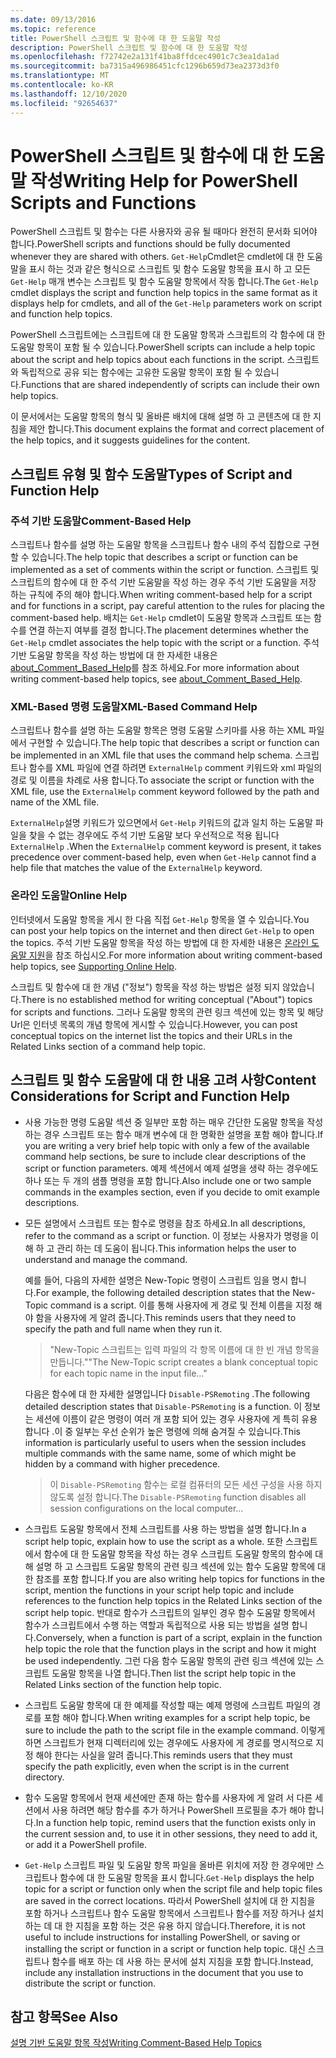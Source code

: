 ```yaml
---
ms.date: 09/13/2016
ms.topic: reference
title: PowerShell 스크립트 및 함수에 대 한 도움말 작성
description: PowerShell 스크립트 및 함수에 대 한 도움말 작성
ms.openlocfilehash: f72742e2a131f41ba8ffdcec4901c7c3ea1da1ad
ms.sourcegitcommit: ba7315a496986451cfc1296b659d73ea2373d3f0
ms.translationtype: MT
ms.contentlocale: ko-KR
ms.lasthandoff: 12/10/2020
ms.locfileid: "92654637"
---
```

# <a name="writing-help-for-powershell-scripts-and-functions"></a><span data-ttu-id="6e12c-103">PowerShell 스크립트 및 함수에 대 한 도움말 작성</span><span class="sxs-lookup"><span data-stu-id="6e12c-103">Writing Help for PowerShell Scripts and Functions</span></span>

<span data-ttu-id="6e12c-104">PowerShell 스크립트 및 함수는 다른 사용자와 공유 될 때마다 완전히 문서화 되어야 합니다.</span><span class="sxs-lookup"><span data-stu-id="6e12c-104">PowerShell scripts and functions should be fully documented whenever they are shared with others.</span></span>
<span data-ttu-id="6e12c-105">`Get-Help`Cmdlet은 cmdlet에 대 한 도움말을 표시 하는 것과 같은 형식으로 스크립트 및 함수 도움말 항목을 표시 하 고 모든 `Get-Help` 매개 변수는 스크립트 및 함수 도움말 항목에서 작동 합니다.</span><span class="sxs-lookup"><span data-stu-id="6e12c-105">The `Get-Help` cmdlet displays the script and function help topics in the same format as it displays help for cmdlets, and all of the `Get-Help` parameters work on script and function help topics.</span></span>

<span data-ttu-id="6e12c-106">PowerShell 스크립트에는 스크립트에 대 한 도움말 항목과 스크립트의 각 함수에 대 한 도움말 항목이 포함 될 수 있습니다.</span><span class="sxs-lookup"><span data-stu-id="6e12c-106">PowerShell scripts can include a help topic about the script and help topics about each functions in the script.</span></span> <span data-ttu-id="6e12c-107">스크립트와 독립적으로 공유 되는 함수에는 고유한 도움말 항목이 포함 될 수 있습니다.</span><span class="sxs-lookup"><span data-stu-id="6e12c-107">Functions that are shared independently of scripts can include their own help topics.</span></span>

<span data-ttu-id="6e12c-108">이 문서에서는 도움말 항목의 형식 및 올바른 배치에 대해 설명 하 고 콘텐츠에 대 한 지침을 제안 합니다.</span><span class="sxs-lookup"><span data-stu-id="6e12c-108">This document explains the format and correct placement of the help topics, and it suggests guidelines for the content.</span></span>

## <a name="types-of-script-and-function-help"></a><span data-ttu-id="6e12c-109">스크립트 유형 및 함수 도움말</span><span class="sxs-lookup"><span data-stu-id="6e12c-109">Types of Script and Function Help</span></span>

### <a name="comment-based-help"></a><span data-ttu-id="6e12c-110">주석 기반 도움말</span><span class="sxs-lookup"><span data-stu-id="6e12c-110">Comment-Based Help</span></span>

<span data-ttu-id="6e12c-111">스크립트나 함수를 설명 하는 도움말 항목을 스크립트나 함수 내의 주석 집합으로 구현할 수 있습니다.</span><span class="sxs-lookup"><span data-stu-id="6e12c-111">The help topic that describes a script or function can be implemented as a set of comments within the script or function.</span></span> <span data-ttu-id="6e12c-112">스크립트 및 스크립트의 함수에 대 한 주석 기반 도움말을 작성 하는 경우 주석 기반 도움말을 저장 하는 규칙에 주의 해야 합니다.</span><span class="sxs-lookup"><span data-stu-id="6e12c-112">When writing comment-based help for a script and for functions in a script, pay careful attention to the rules for placing the comment-based help.</span></span> <span data-ttu-id="6e12c-113">배치는 `Get-Help` cmdlet이 도움말 항목과 스크립트 또는 함수를 연결 하는지 여부를 결정 합니다.</span><span class="sxs-lookup"><span data-stu-id="6e12c-113">The placement determines whether the `Get-Help` cmdlet associates the help topic with the script or a function.</span></span> <span data-ttu-id="6e12c-114">주석 기반 도움말 항목을 작성 하는 방법에 대 한 자세한 내용은 [about_Comment_Based_Help](/powershell/module/microsoft.powershell.core/about/about_comment_based_help)를 참조 하세요.</span><span class="sxs-lookup"><span data-stu-id="6e12c-114">For more information about writing comment-based help topics, see [about_Comment_Based_Help](/powershell/module/microsoft.powershell.core/about/about_comment_based_help).</span></span>

### <a name="xml-based-command-help"></a><span data-ttu-id="6e12c-115">XML-Based 명령 도움말</span><span class="sxs-lookup"><span data-stu-id="6e12c-115">XML-Based Command Help</span></span>

<span data-ttu-id="6e12c-116">스크립트나 함수를 설명 하는 도움말 항목은 명령 도움말 스키마를 사용 하는 XML 파일에서 구현할 수 있습니다.</span><span class="sxs-lookup"><span data-stu-id="6e12c-116">The help topic that describes a script or function can be implemented in an XML file that uses the command help schema.</span></span> <span data-ttu-id="6e12c-117">스크립트나 함수를 XML 파일에 연결 하려면 `ExternalHelp` comment 키워드와 xml 파일의 경로 및 이름을 차례로 사용 합니다.</span><span class="sxs-lookup"><span data-stu-id="6e12c-117">To associate the script or function with the XML file, use the `ExternalHelp` comment keyword followed by the path and name of the XML file.</span></span>

<span data-ttu-id="6e12c-118">`ExternalHelp`설명 키워드가 있으면에서 `Get-Help` 키워드의 값과 일치 하는 도움말 파일을 찾을 수 없는 경우에도 주석 기반 도움말 보다 우선적으로 적용 됩니다 `ExternalHelp` .</span><span class="sxs-lookup"><span data-stu-id="6e12c-118">When the `ExternalHelp` comment keyword is present, it takes precedence over comment-based help, even when `Get-Help` cannot find a help file that matches the value of the `ExternalHelp` keyword.</span></span>

### <a name="online-help"></a><span data-ttu-id="6e12c-119">온라인 도움말</span><span class="sxs-lookup"><span data-stu-id="6e12c-119">Online Help</span></span>

<span data-ttu-id="6e12c-120">인터넷에서 도움말 항목을 게시 한 다음 직접 `Get-Help` 항목을 열 수 있습니다.</span><span class="sxs-lookup"><span data-stu-id="6e12c-120">You can post your help topics on the internet and then direct `Get-Help` to open the topics.</span></span> <span data-ttu-id="6e12c-121">주석 기반 도움말 항목을 작성 하는 방법에 대 한 자세한 내용은 [온라인 도움말 지원](../module/supporting-online-help.md)을 참조 하십시오.</span><span class="sxs-lookup"><span data-stu-id="6e12c-121">For more information about writing comment-based help topics, see [Supporting Online Help](../module/supporting-online-help.md).</span></span>

<span data-ttu-id="6e12c-122">스크립트 및 함수에 대 한 개념 ("정보") 항목을 작성 하는 방법은 설정 되지 않았습니다.</span><span class="sxs-lookup"><span data-stu-id="6e12c-122">There is no established method for writing conceptual ("About") topics for scripts and functions.</span></span>
<span data-ttu-id="6e12c-123">그러나 도움말 항목의 관련 링크 섹션에 있는 항목 및 해당 Url은 인터넷 목록의 개념 항목에 게시할 수 있습니다.</span><span class="sxs-lookup"><span data-stu-id="6e12c-123">However, you can post conceptual topics on the internet list the topics and their URLs in the Related Links section of a command help topic.</span></span>

## <a name="content-considerations-for-script-and-function-help"></a><span data-ttu-id="6e12c-124">스크립트 및 함수 도움말에 대 한 내용 고려 사항</span><span class="sxs-lookup"><span data-stu-id="6e12c-124">Content Considerations for Script and Function Help</span></span>

- <span data-ttu-id="6e12c-125">사용 가능한 명령 도움말 섹션 중 일부만 포함 하는 매우 간단한 도움말 항목을 작성 하는 경우 스크립트 또는 함수 매개 변수에 대 한 명확한 설명을 포함 해야 합니다.</span><span class="sxs-lookup"><span data-stu-id="6e12c-125">If you are writing a very brief help topic with only a few of the available command help sections, be sure to include clear descriptions of the script or function parameters.</span></span> <span data-ttu-id="6e12c-126">예제 섹션에서 예제 설명을 생략 하는 경우에도 하나 또는 두 개의 샘플 명령을 포함 합니다.</span><span class="sxs-lookup"><span data-stu-id="6e12c-126">Also include one or two sample commands in the examples section, even if you decide to omit example descriptions.</span></span>

- <span data-ttu-id="6e12c-127">모든 설명에서 스크립트 또는 함수로 명령을 참조 하세요.</span><span class="sxs-lookup"><span data-stu-id="6e12c-127">In all descriptions, refer to the command as a script or function.</span></span> <span data-ttu-id="6e12c-128">이 정보는 사용자가 명령을 이해 하 고 관리 하는 데 도움이 됩니다.</span><span class="sxs-lookup"><span data-stu-id="6e12c-128">This information helps the user to understand and manage the command.</span></span>

  <span data-ttu-id="6e12c-129">예를 들어, 다음의 자세한 설명은 New-Topic 명령이 스크립트 임을 명시 합니다.</span><span class="sxs-lookup"><span data-stu-id="6e12c-129">For example, the following detailed description states that the New-Topic command is a script.</span></span>
  <span data-ttu-id="6e12c-130">이를 통해 사용자에 게 경로 및 전체 이름을 지정 해야 함을 사용자에 게 알려 줍니다.</span><span class="sxs-lookup"><span data-stu-id="6e12c-130">This reminds users that they need to specify the path and full name when they run it.</span></span>

  > <span data-ttu-id="6e12c-131">"New-Topic 스크립트는 입력 파일의 각 항목 이름에 대 한 빈 개념 항목을 만듭니다."</span><span class="sxs-lookup"><span data-stu-id="6e12c-131">"The New-Topic script creates a blank conceptual topic for each topic name in the input file..."</span></span>

  <span data-ttu-id="6e12c-132">다음은 함수에 대 한 자세한 설명입니다 `Disable-PSRemoting` .</span><span class="sxs-lookup"><span data-stu-id="6e12c-132">The following detailed description states that `Disable-PSRemoting` is a function.</span></span> <span data-ttu-id="6e12c-133">이 정보는 세션에 이름이 같은 명령이 여러 개 포함 되어 있는 경우 사용자에 게 특히 유용 합니다 .이 중 일부는 우선 순위가 높은 명령에 의해 숨겨질 수 있습니다.</span><span class="sxs-lookup"><span data-stu-id="6e12c-133">This information is particularly useful to users when the session includes multiple commands with the same name, some of which might be hidden by a command with higher precedence.</span></span>

  > <span data-ttu-id="6e12c-134">이 `Disable-PSRemoting` 함수는 로컬 컴퓨터의 모든 세션 구성을 사용 하지 않도록 설정 합니다.</span><span class="sxs-lookup"><span data-stu-id="6e12c-134">The `Disable-PSRemoting` function disables all session configurations on the local computer...</span></span>

- <span data-ttu-id="6e12c-135">스크립트 도움말 항목에서 전체 스크립트를 사용 하는 방법을 설명 합니다.</span><span class="sxs-lookup"><span data-stu-id="6e12c-135">In a script help topic, explain how to use the script as a whole.</span></span> <span data-ttu-id="6e12c-136">또한 스크립트에서 함수에 대 한 도움말 항목을 작성 하는 경우 스크립트 도움말 항목의 함수에 대해 설명 하 고 스크립트 도움말 항목의 관련 링크 섹션에 있는 함수 도움말 항목에 대 한 참조를 포함 합니다.</span><span class="sxs-lookup"><span data-stu-id="6e12c-136">If you are also writing help topics for functions in the script, mention the functions in your script help topic and include references to the function help topics in the Related Links section of the script help topic.</span></span>
  <span data-ttu-id="6e12c-137">반대로 함수가 스크립트의 일부인 경우 함수 도움말 항목에서 함수가 스크립트에서 수행 하는 역할과 독립적으로 사용 되는 방법을 설명 합니다.</span><span class="sxs-lookup"><span data-stu-id="6e12c-137">Conversely, when a function is part of a script, explain in the function help topic the role that the function plays in the script and how it might be used independently.</span></span> <span data-ttu-id="6e12c-138">그런 다음 함수 도움말 항목의 관련 링크 섹션에 있는 스크립트 도움말 항목을 나열 합니다.</span><span class="sxs-lookup"><span data-stu-id="6e12c-138">Then list the script help topic in the Related Links section of the function help topic.</span></span>

- <span data-ttu-id="6e12c-139">스크립트 도움말 항목에 대 한 예제를 작성할 때는 예제 명령에 스크립트 파일의 경로를 포함 해야 합니다.</span><span class="sxs-lookup"><span data-stu-id="6e12c-139">When writing examples for a script help topic, be sure to include the path to the script file in the example command.</span></span> <span data-ttu-id="6e12c-140">이렇게 하면 스크립트가 현재 디렉터리에 있는 경우에도 사용자에 게 경로를 명시적으로 지정 해야 한다는 사실을 알려 줍니다.</span><span class="sxs-lookup"><span data-stu-id="6e12c-140">This reminds users that they must specify the path explicitly, even when the script is in the current directory.</span></span>

- <span data-ttu-id="6e12c-141">함수 도움말 항목에서 현재 세션에만 존재 하는 함수를 사용자에 게 알려 서 다른 세션에서 사용 하려면 해당 함수를 추가 하거나 PowerShell 프로필을 추가 해야 합니다.</span><span class="sxs-lookup"><span data-stu-id="6e12c-141">In a function help topic, remind users that the function exists only in the current session and, to use it in other sessions, they need to add it, or add it a PowerShell profile.</span></span>

- <span data-ttu-id="6e12c-142">`Get-Help` 스크립트 파일 및 도움말 항목 파일을 올바른 위치에 저장 한 경우에만 스크립트나 함수에 대 한 도움말 항목을 표시 합니다.</span><span class="sxs-lookup"><span data-stu-id="6e12c-142">`Get-Help` displays the help topic for a script or function only when the script file and help topic files are saved in the correct locations.</span></span> <span data-ttu-id="6e12c-143">따라서 PowerShell 설치에 대 한 지침을 포함 하거나 스크립트나 함수 도움말 항목에서 스크립트나 함수를 저장 하거나 설치 하는 데 대 한 지침을 포함 하는 것은 유용 하지 않습니다.</span><span class="sxs-lookup"><span data-stu-id="6e12c-143">Therefore, it is not useful to include instructions for installing PowerShell, or saving or installing the script or function in a script or function help topic.</span></span> <span data-ttu-id="6e12c-144">대신 스크립트나 함수를 배포 하는 데 사용 하는 문서에 설치 지침을 포함 합니다.</span><span class="sxs-lookup"><span data-stu-id="6e12c-144">Instead, include any installation instructions in the document that you use to distribute the script or function.</span></span>

## <a name="see-also"></a><span data-ttu-id="6e12c-145">참고 항목</span><span class="sxs-lookup"><span data-stu-id="6e12c-145">See Also</span></span>

[<span data-ttu-id="6e12c-146">설명 기반 도움말 항목 작성</span><span class="sxs-lookup"><span data-stu-id="6e12c-146">Writing Comment-Based Help Topics</span></span>](./writing-comment-based-help-topics.md)
